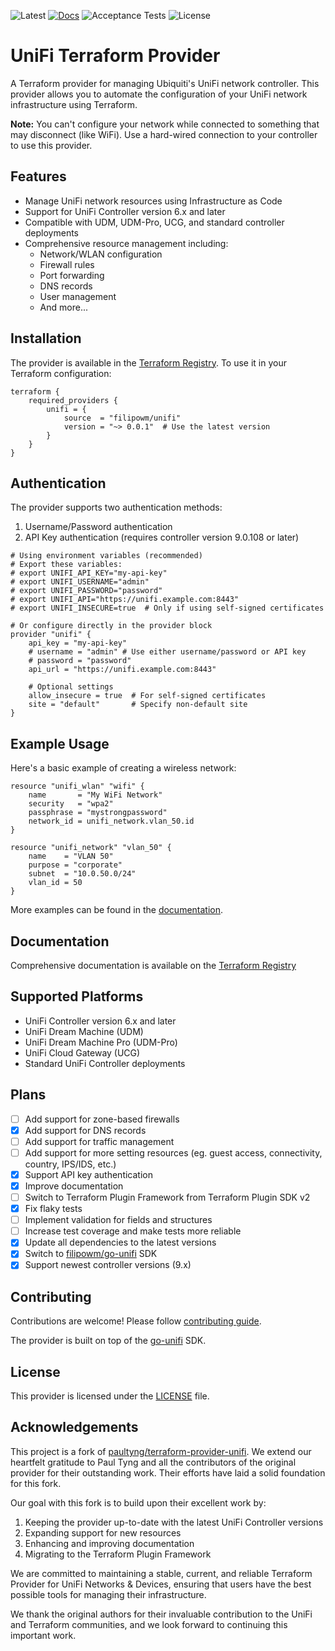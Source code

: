 ![Latest](https://img.shields.io/github/v/release/filipowm/terraform-provider-unifi)
[![Docs](https://img.shields.io/badge/docs-reference-blue)](https://registry.terraform.io/providers/filipowm/unifi/latest)
![Acceptance Tests](https://github.com/filipowm/terraform-provider-unifi/workflows/Acceptance%20Tests/badge.svg?event=push)
![License](https://img.shields.io/github/license/filipowm/terraform-provider-unifi)

# UniFi Terraform Provider

A Terraform provider for managing Ubiquiti's UniFi network controller. This provider allows you to automate 
the configuration of your UniFi network infrastructure using Terraform.

**Note:** You can't configure your network while connected to something that may disconnect (like WiFi). 
Use a hard-wired connection to your controller to use this provider.

## Features

- Manage UniFi network resources using Infrastructure as Code
- Support for UniFi Controller version 6.x and later
- Compatible with UDM, UDM-Pro, UCG, and standard controller deployments
- Comprehensive resource management including:
    - Network/WLAN configuration
    - Firewall rules
    - Port forwarding
    - DNS records
    - User management
    - And more...

## Installation

The provider is available in the [Terraform Registry](https://registry.terraform.io/providers/filipowm/unifi/latest). To use it in your Terraform configuration:

```hcl
terraform {
    required_providers {
        unifi = {
            source  = "filipowm/unifi"
            version = "~> 0.0.1"  # Use the latest version
        }
    }
}
```

## Authentication

The provider supports two authentication methods:

1. Username/Password authentication
2. API Key authentication (requires controller version 9.0.108 or later)

```hcl
# Using environment variables (recommended)
# Export these variables:
# export UNIFI_API_KEY="my-api-key"
# export UNIFI_USERNAME="admin"
# export UNIFI_PASSWORD="password"
# export UNIFI_API="https://unifi.example.com:8443"
# export UNIFI_INSECURE=true  # Only if using self-signed certificates

# Or configure directly in the provider block
provider "unifi" {
    api_key = "my-api-key"
    # username = "admin" # Use either username/password or API key
    # password = "password"
    api_url = "https://unifi.example.com:8443"

    # Optional settings
    allow_insecure = true  # For self-signed certificates
    site = "default"       # Specify non-default site
}
```

## Example Usage

Here's a basic example of creating a wireless network:

```hcl
resource "unifi_wlan" "wifi" {
    name       = "My WiFi Network"
    security   = "wpa2"
    passphrase = "mystrongpassword"
    network_id = unifi_network.vlan_50.id
}

resource "unifi_network" "vlan_50" {
    name    = "VLAN 50"
    purpose = "corporate"
    subnet  = "10.0.50.0/24"
    vlan_id = 50
}
```

More examples can be found in the [documentation](https://registry.terraform.io/providers/filipowm/unifi/latest/docs).

## Documentation

Comprehensive documentation is available on the [Terraform Registry](https://registry.terraform.io/providers/filipowm/unifi/latest/docs)

## Supported Platforms

* UniFi Controller version 6.x and later
* UniFi Dream Machine (UDM)
* UniFi Dream Machine Pro (UDM-Pro)
* UniFi Cloud Gateway (UCG)
* Standard UniFi Controller deployments

## Plans

- [ ] Add support for zone-based firewalls
- [x] Add support for DNS records
- [ ] Add support for traffic management
- [ ] Add support for more setting resources (eg. guest access, connectivity, country, IPS/IDS, etc.)
- [x] Support API key authentication
- [x] Improve documentation
- [ ] Switch to Terraform Plugin Framework from Terraform Plugin SDK v2
- [x] Fix flaky tests
- [ ] Implement validation for fields and structures
- [ ] Increase test coverage and make tests more reliable
- [x] Update all dependencies to the latest versions
- [x] Switch to [filipowm/go-unifi](https://github.com/filipowm/go-unifi) SDK
- [x] Support newest controller versions (9.x)

## Contributing

Contributions are welcome! Please follow [contributing guide](./.github/CONTRIBUTING.md).

The provider is built on top of the [go-unifi](https://github.com/filipowm/go-unifi) SDK.

## License

This provider is licensed under the [LICENSE](./LICENSE) file.

## Acknowledgements

This project is a fork of [paultyng/terraform-provider-unifi](https://github.com/paultyng/terraform-provider-unifi). We extend our heartfelt gratitude to Paul Tyng and all the contributors of the original provider for their outstanding work. Their efforts have laid a solid foundation for this fork.

Our goal with this fork is to build upon their excellent work by:

1. Keeping the provider up-to-date with the latest UniFi Controller versions
2. Expanding support for new resources
3. Enhancing and improving documentation
4. Migrating to the Terraform Plugin Framework

We are committed to maintaining a stable, current, and reliable Terraform Provider for UniFi Networks & Devices, ensuring that users have the best possible tools for managing their infrastructure.

We thank the original authors for their invaluable contribution to the UniFi and Terraform communities, and we look forward to continuing this important work.

